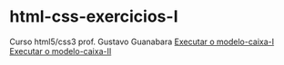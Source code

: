 # html-css-exercicios-I
 Curso html5/css3 prof. Gustavo Guanabara
 <a href="https://wilson0409roberto.github.io/html-css-exercicios-I/exercicios/caixas-modelos/modelo-caixa-I.png" target="_blank">Executar o modelo-caixa-I</a>
<a href="https://wilson0409roberto.github.io/html-css-exercicios-I/exercicios/caixas-modelos/modelo-caixa-I.png" target="_blank">Executar o modelo-caixa-II</a>

